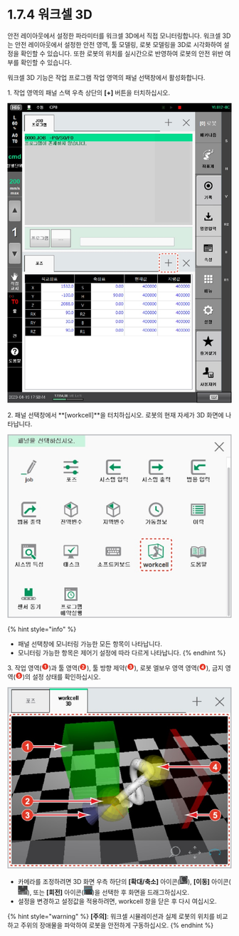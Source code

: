 # 1.7.4 워크셀 3D

안전 레이아웃에서 설정한 파라미터를 워크셀 3D에서 직접 모니터링합니다. 워크셀 3D는 안전 레이아웃에서 설정한 안전 영역, 툴 모델링, 로봇 모델링을 3D로 시각화하여 설정을 확인할 수 있습니다. 또한 로봇의 위치를 실시간으로 반영하여 로봇의 안전 위반 여부를 확인할 수 있습니다.

워크셀 3D 기능은 작업 프로그램 작업 영역의 패널 선택창에서 활성화합니다.

1\. 작업 영역의 패널 스택 우측 상단의 **\[+]** 버튼을 터치하십시오.

![](../../.gitbook/assets/image41.jpeg)

2\. 패널 선택창에서 **\[workcell]**을 터치하십시오. 로봇의 현재 자세가 3D 화면에 나타납니다.

![](../../.gitbook/assets/image42.jpeg)

{% hint style="info" %}
* 패널 선택창에 모니터링 가능한 모든 항목이 나타납니다.
* 모니터링 가능한 항목은 제어기 설정에 따라 다르게 나타납니다.
{% endhint %}

3\. 작업 영역(![](../../.gitbook/assets/1.png))과 툴 영역(![](../../.gitbook/assets/2.png)), 툴 방향 제약(![](../../.gitbook/assets/3.png)), 로봇 엘보우 영역 영역(![](../../.gitbook/assets/4.png)), 금지 영역(![](../../.gitbook/assets/5.png))의 설정 상태를 확인하십시오.

![](../../.gitbook/assets/image43.jpeg)

* 카메라를 조정하려면 3D 화면 우측 하단의 **\[확대/축소]** 아이콘(![](../../.gitbook/assets/image44.png)), **\[이동]** 아이콘(![](../../.gitbook/assets/image45.png)), 또는 **\[회전]** 아이콘(![](../../.gitbook/assets/image46.png))을 선택한 후 화면을 드래그하십시오.
* 설정을 변경하고 설정값을 적용하려면, workcell 창을 닫은 후 다시 여십시오.

{% hint style="warning" %}
**\[주의]**: 워크셀 시뮬레이션과 실제 로봇의 위치를 비교하고 주위의 장애물을 파악하여 로봇을 안전하게 구동하십시오.
{% endhint %}
